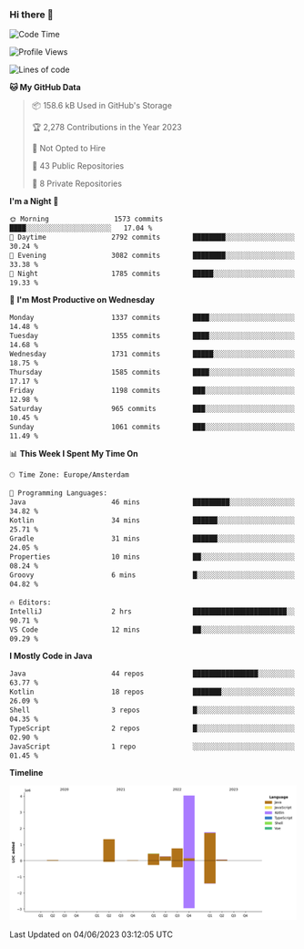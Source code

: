 ### Hi there 👋


<!--START_SECTION:waka-->
![Code Time](http://img.shields.io/badge/Code%20Time-3%2C235%20hrs%206%20mins-blue)

![Profile Views](http://img.shields.io/badge/Profile%20Views-4-blue)

![Lines of code](https://img.shields.io/badge/From%20Hello%20World%20I%27ve%20Written-8.6%20million%20lines%20of%20code-blue)

**🐱 My GitHub Data** 

> 📦 158.6 kB Used in GitHub's Storage 
 > 
> 🏆 2,278 Contributions in the Year 2023
 > 
> 🚫 Not Opted to Hire
 > 
> 📜 43 Public Repositories 
 > 
> 🔑 8 Private Repositories 
 > 
**I'm a Night 🦉** 

```text
🌞 Morning                1573 commits        ████░░░░░░░░░░░░░░░░░░░░░   17.04 % 
🌆 Daytime                2792 commits        ████████░░░░░░░░░░░░░░░░░   30.24 % 
🌃 Evening                3082 commits        ████████░░░░░░░░░░░░░░░░░   33.38 % 
🌙 Night                  1785 commits        █████░░░░░░░░░░░░░░░░░░░░   19.33 % 
```
📅 **I'm Most Productive on Wednesday** 

```text
Monday                   1337 commits        ████░░░░░░░░░░░░░░░░░░░░░   14.48 % 
Tuesday                  1355 commits        ████░░░░░░░░░░░░░░░░░░░░░   14.68 % 
Wednesday                1731 commits        █████░░░░░░░░░░░░░░░░░░░░   18.75 % 
Thursday                 1585 commits        ████░░░░░░░░░░░░░░░░░░░░░   17.17 % 
Friday                   1198 commits        ███░░░░░░░░░░░░░░░░░░░░░░   12.98 % 
Saturday                 965 commits         ███░░░░░░░░░░░░░░░░░░░░░░   10.45 % 
Sunday                   1061 commits        ███░░░░░░░░░░░░░░░░░░░░░░   11.49 % 
```


📊 **This Week I Spent My Time On** 

```text
🕑︎ Time Zone: Europe/Amsterdam

💬 Programming Languages: 
Java                     46 mins             █████████░░░░░░░░░░░░░░░░   34.82 % 
Kotlin                   34 mins             ██████░░░░░░░░░░░░░░░░░░░   25.71 % 
Gradle                   31 mins             ██████░░░░░░░░░░░░░░░░░░░   24.05 % 
Properties               10 mins             ██░░░░░░░░░░░░░░░░░░░░░░░   08.24 % 
Groovy                   6 mins              █░░░░░░░░░░░░░░░░░░░░░░░░   04.82 % 

🔥 Editors: 
IntelliJ                 2 hrs               ███████████████████████░░   90.71 % 
VS Code                  12 mins             ██░░░░░░░░░░░░░░░░░░░░░░░   09.29 % 
```

**I Mostly Code in Java** 

```text
Java                     44 repos            ████████████████░░░░░░░░░   63.77 % 
Kotlin                   18 repos            ███████░░░░░░░░░░░░░░░░░░   26.09 % 
Shell                    3 repos             █░░░░░░░░░░░░░░░░░░░░░░░░   04.35 % 
TypeScript               2 repos             █░░░░░░░░░░░░░░░░░░░░░░░░   02.90 % 
JavaScript               1 repo              ░░░░░░░░░░░░░░░░░░░░░░░░░   01.45 % 
```



**Timeline**

![Lines of Code chart](https://raw.githubusercontent.com/powercasgamer/powercasgamer/master/assets/bar_graph.png)


 Last Updated on 04/06/2023 03:12:05 UTC
<!--END_SECTION:waka-->
